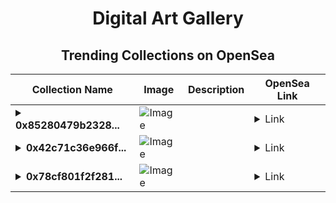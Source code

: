 <div align="center">

# Digital Art Gallery

## Trending Collections on OpenSea

| Collection Name                       | Image                                                                                     | Description                       | OpenSea Link                                                                                          |
|---------------------------------------|-------------------------------------------------------------------------------------------|-----------------------------------|--------------------------------------------------------------------------------------------------------|
| **<details><summary>0x85280479b2328...</summary>0x85280479b232837feb15fd605bf1933591861de3</details>** | ![Image](https://i2.seadn.io/optimism/0xdbe3ec01330dcbd0f8ab307061c19599919654ea/d4126ad715b01f83be7388e24cb9b1/d8d4126ad715b01f83be7388e24cb9b1.jpeg?w=200&auto=format) |  | <details><summary>Link</summary>[0x85280479b232837feb15fd605bf1933591861de3](https://opensea.io/collection/0x85280479b232837feb15fd605bf1933591861de3)</details> |
| **<details><summary>0x42c71c36e966f...</summary>0x42c71c36e966f3662f1ff8903e4b75e2ffcdcb0f</details>** | ![Image](https://i2.seadn.io/optimism/0x2b4af402b907327489273847f7ee3b7c9a3b1187/9ae436df9b76bc38bc7163286d56c5/509ae436df9b76bc38bc7163286d56c5.png?w=200&auto=format) |  | <details><summary>Link</summary>[0x42c71c36e966f3662f1ff8903e4b75e2ffcdcb0f](https://opensea.io/collection/0x42c71c36e966f3662f1ff8903e4b75e2ffcdcb0f)</details> |
| **<details><summary>0x78cf801f2f281...</summary>0x78cf801f2f281035535f0d9729086f30b0d80201</details>** | ![Image](https://i2.seadn.io/optimism/0x0db381bd89dc205c92403bd8338a85b60aac25ab/3025469e639bd8d14a99d21e104cad/b33025469e639bd8d14a99d21e104cad.jpeg?w=200&auto=format) |  | <details><summary>Link</summary>[0x78cf801f2f281035535f0d9729086f30b0d80201](https://opensea.io/collection/0x78cf801f2f281035535f0d9729086f30b0d80201)</details> |

</div>
